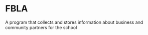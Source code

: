 # FBLA
A program that collects and stores information about business and community partners for the school
